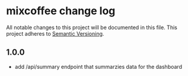 # mixcoffee change log

All notable changes to this project will be documented in this file.
This project adheres to [Semantic Versioning](http://semver.org/).

## 1.0.0
* add /api/summary endpoint that summarzies data for the dashboard

